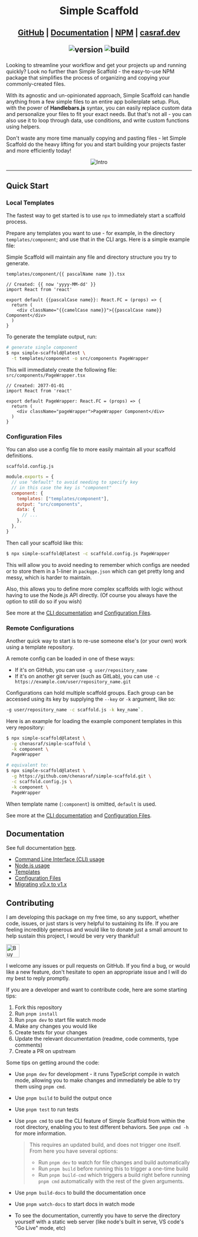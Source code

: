 <h1 align="center">Simple Scaffold</h1>

<h2 align="center">

[GitHub](https://github.com/chenasraf/simple-scaffold) |
[Documentation](https://chenasraf.github.io/simple-scaffold) |
[NPM](https://npmjs.com/package/simple-scaffold) | [casraf.dev](https://casraf.dev)

![version](https://img.shields.io/github/package-json/v/chenasraf/simple-scaffold/master?label=version)
![build](https://img.shields.io/github/actions/workflow/status/chenasraf/simple-scaffold/release.yml?branch=master)

</h2>

Looking to streamline your workflow and get your projects up and running quickly? Look no further
than Simple Scaffold - the easy-to-use NPM package that simplifies the process of organizing and
copying your commonly-created files.

With its agnostic and un-opinionated approach, Simple Scaffold can handle anything from a few simple
files to an entire app boilerplate setup. Plus, with the power of **Handlebars.js** syntax, you can
easily replace custom data and personalize your files to fit your exact needs. But that's not all -
you can also use it to loop through data, use conditions, and write custom functions using helpers.

Don't waste any more time manually copying and pasting files - let Simple Scaffold do the heavy
lifting for you and start building your projects faster and more efficiently today!

<div align="center">

![Intro](https://github.com/chenasraf/simple-scaffold/assets/167217/6341efab-f961-4f1a-83e2-831b1308b9eb)

</div>

---

## Quick Start

### Local Templates

The fastest way to get started is to use `npx` to immediately start a scaffold process.

Prepare any templates you want to use - for example, in the directory `templates/component`; and use
that in the CLI args. Here is a simple example file:

Simple Scaffold will maintain any file and directory structure you try to generate.

`templates/component/{{ pascalName name }}.tsx`

```tsx
// Created: {{ now 'yyyy-MM-dd' }}
import React from 'react'

export default {{pascalCase name}}: React.FC = (props) => {
  return (
    <div className="{{camelCase name}}">{{pascalCase name}} Component</div>
  )
}
```

To generate the template output, run:

```sh
# generate single component
$ npx simple-scaffold@latest \
  -t templates/component -o src/components PageWrapper
```

This will immediately create the following file: `src/components/PageWrapper.tsx`

```tsx
// Created: 2077-01-01
import React from 'react'

export default PageWrapper: React.FC = (props) => {
  return (
    <div className="pageWrapper">PageWrapper Component</div>
  )
}
```

### Configuration Files

You can also use a config file to more easily maintain all your scaffold definitions.

`scaffold.config.js`

```js
module.exports = {
  // use "default" to avoid needing to specify key
  // in this case the key is "component"
  component: {
    templates: ["templates/component"],
    output: "src/components",
    data: {
      // ...
    },
  },
}
```

Then call your scaffold like this:

```sh
$ npx simple-scaffold@latest -c scaffold.config.js PageWrapper
```

This will allow you to avoid needing to remember which configs are needed or to store them in a
1-liner in `packqge.json` which can get pretty long and messy, which is harder to maintain.

Also, this allows you to define more complex scaffolds with logic without having to use the Node.js
API directly. (Of course you always have the option to still do so if you wish)

See more at the [CLI documentation](https://chenasraf.github.io/simple-scaffold/docs/usage/cli) and
[Configuration Files](https://chenasraf.github.io/simple-scaffold/docs/usage/configuration_files).

### Remote Configurations

Another quick way to start is to re-use someone else's (or your own) work using a template
repository.

A remote config can be loaded in one of these ways:

- If it's on GitHub, you can use `-g user/repository_name`
- If it's on another git server (such as GitLab), you can use
  `-c https://example.com/user/repository_name.git`

Configurations can hold multiple scaffold groups. Each group can be accessed using its key by
supplying the `--key` or `-k` argument, like so:

```sh
-g user/repository_name -c scaffold.js -k key_name`.
```

Here is an example for loading the example component templates in this very repository:

```sh
$ npx simple-scaffold@latest \
  -g chenasraf/simple-scaffold \
  -k component \
  PageWrapper

# equivalent to:
$ npx simple-scaffold@latest \
  -g https://github.com/chenasraf/simple-scaffold.git \
  -c scaffold.config.js \
  -k component \
  PageWrapper
```

When template name (`:component`) is omitted, `default` is used.

See more at the [CLI documentation](https://chenasraf.github.io/simple-scaffold/pages/cli.html) and
[Configuration Files](https://chenasraf.github.io/simple-scaffold/pages/configuration_files.html).

## Documentation

See full documentation [here](https://chenasraf.github.io/simple-scaffold).

- [Command Line Interface (CLI) usage](https://chenasraf.github.io/simple-scaffold/pages/cli.html)
- [Node.js usage](https://chenasraf.github.io/simple-scaffold/pages/node.html)
- [Templates](https://chenasraf.github.io/simple-scaffold/pages/templates.html)
- [Configuration Files](https://chenasraf.github.io/simple-scaffold/pages/configuration_files.html)
- [Migrating v0.x to v1.x](https://chenasraf.github.io/simple-scaffold/pages/migration.html)

## Contributing

I am developing this package on my free time, so any support, whether code, issues, or just stars is
very helpful to sustaining its life. If you are feeling incredibly generous and would like to donate
just a small amount to help sustain this project, I would be very very thankful!

<a href='https://ko-fi.com/casraf' target='_blank'>
  <img
    height='36'
    src='https://cdn.ko-fi.com/cdn/kofi1.png?v=3'
    alt='Buy Me a Coffee at ko-fi.com' 
  />
</a>

I welcome any issues or pull requests on GitHub. If you find a bug, or would like a new feature,
don't hesitate to open an appropriate issue and I will do my best to reply promptly.

If you are a developer and want to contribute code, here are some starting tips:

1. Fork this repository
2. Run `pnpm install`
3. Run `pnpm dev` to start file watch mode
4. Make any changes you would like
5. Create tests for your changes
6. Update the relevant documentation (readme, code comments, type comments)
7. Create a PR on upstream

Some tips on getting around the code:

- Use `pnpm dev` for development - it runs TypeScript compile in watch mode, allowing you to make
  changes and immediately be able to try them using `pnpm cmd`.
- Use `pnpm build` to build the output once
- Use `pnpm test` to run tests
- Use `pnpm cmd` to use the CLI feature of Simple Scaffold from within the root directory, enabling
  you to test different behaviors. See `pnpm cmd -h` for more information.

  > This requires an updated build, and does not trigger one itself. From here you have several
  > options:
  >
  > - Run `pnpm dev` to watch for file changes and build automatically
  > - Run `pnpm build` before running this to trigger a one-time build
  > - Run `pnpm build-cmd` which triggers a build right before running `pnpm cmd` automatically with
  >   the rest of the given arguments.

- Use `pnpm build-docs` to build the documentation once
- Use `pnpm watch-docs` to start docs in watch mode
- To see the documentation, currently you have to serve the directory yourself with a static web
  server (like node's built in serve, VS code's "Go Live" mode, etc)
